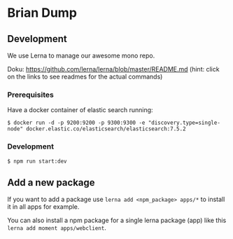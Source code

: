 # Brian Dump

## Development

We use Lerna to manage our awesome mono repo.

Doku: https://github.com/lerna/lerna/blob/master/README.md (hint: click on the links to see readmes for the actual commands)

### Prerequisites

Have a docker container of elastic search running:

```
$ docker run -d -p 9200:9200 -p 9300:9300 -e "discovery.type=single-node" docker.elastic.co/elasticsearch/elasticsearch:7.5.2
```

### Development

```
$ npm run start:dev
```

## Add a new package

If you want to add a package use `lerna add <npm_package> apps/*` to install it in all apps for example.

You can also install a npm package for a single lerna package (app) like this `lerna add moment apps/webclient`.
